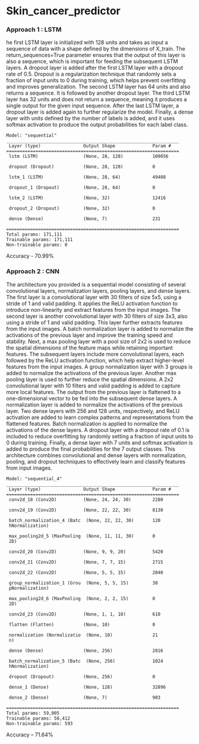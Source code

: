 # Skin_cancer_predictor

### Approach 1 : LSTM

he first LSTM layer is initialized with 128 units and takes as input a sequence of data with a shape defined by the dimensions of X_train. The return_sequences=True parameter ensures that the output of this layer is also a sequence, which is important for feeding the subsequent LSTM layers.
A dropout layer is added after the first LSTM layer with a dropout rate of 0.5. Dropout is a regularization technique that randomly sets a fraction of input units to 0 during training, which helps prevent overfitting and improves generalization.
The second LSTM layer has 64 units and also returns a sequence. It is followed by another dropout layer.
The third LSTM layer has 32 units and does not return a sequence, meaning it produces a single output for the given input sequence.
After the last LSTM layer, a dropout layer is added again to further regularize the model.
Finally, a dense layer with units defined by the number of labels is added, and it uses softmax activation to produce the output probabilities for each label class.


```
Model: "sequential"
_________________________________________________________________
 Layer (type)                Output Shape              Param #   
=================================================================
 lstm (LSTM)                 (None, 28, 128)           109056    
                                                                 
 dropout (Dropout)           (None, 28, 128)           0         
                                                                 
 lstm_1 (LSTM)               (None, 28, 64)            49408     
                                                                 
 dropout_1 (Dropout)         (None, 28, 64)            0         
                                                                 
 lstm_2 (LSTM)               (None, 32)                12416     
                                                                 
 dropout_2 (Dropout)         (None, 32)                0         
                                                                 
 dense (Dense)               (None, 7)                 231       
                                                                 
=================================================================
Total params: 171,111
Trainable params: 171,111
Non-trainable params: 0
```


Accuracy  -  70.99%


### Approach 2 : CNN

The architecture you provided is a sequential model consisting of several convolutional layers, normalization layers, pooling layers, and dense layers.
The first layer is a convolutional layer with 30 filters of size 5x5, using a stride of 1 and valid padding. It applies the ReLU activation function to introduce non-linearity and extract features from the input images.
The second layer is another convolutional layer with 30 filters of size 3x3, also using a stride of 1 and valid padding. This layer further extracts features from the input images.
A batch normalization layer is added to normalize the activations of the previous layer and improve the training speed and stability.
Next, a max pooling layer with a pool size of 2x2 is used to reduce the spatial dimensions of the feature maps while retaining important features.
The subsequent layers include more convolutional layers, each followed by the ReLU activation function, which help extract higher-level features from the input images.
A group normalization layer with 3 groups is added to normalize the activations of the previous layer.
Another max pooling layer is used to further reduce the spatial dimensions.
A 2x2 convolutional layer with 10 filters and valid padding is added to capture more local features.
The output from the previous layer is flattened to a one-dimensional vector to be fed into the subsequent dense layers.
A normalization layer is added to normalize the activations of the previous layer.
Two dense layers with 256 and 128 units, respectively, and ReLU activation are added to learn complex patterns and representations from the flattened features.
Batch normalization is applied to normalize the activations of the dense layers.
A dropout layer with a dropout rate of 0.1 is included to reduce overfitting by randomly setting a fraction of input units to 0 during training.
Finally, a dense layer with 7 units and softmax activation is added to produce the final probabilities for the 7 output classes.
This architecture combines convolutional and dense layers with normalization, pooling, and dropout techniques to effectively learn and classify features from input images.


```
Model: "sequential_4"
_________________________________________________________________
 Layer (type)                Output Shape              Param #   
=================================================================
 conv2d_18 (Conv2D)          (None, 24, 24, 30)        2280      
                                                                 
 conv2d_19 (Conv2D)          (None, 22, 22, 30)        8130      
                                                                 
 batch_normalization_4 (Batc  (None, 22, 22, 30)       120       
 hNormalization)                                                 
                                                                 
 max_pooling2d_5 (MaxPooling  (None, 11, 11, 30)       0         
 2D)                                                             
                                                                 
 conv2d_20 (Conv2D)          (None, 9, 9, 20)          5420      
                                                                 
 conv2d_21 (Conv2D)          (None, 7, 7, 15)          2715      
                                                                 
 conv2d_22 (Conv2D)          (None, 5, 5, 15)          2040      
                                                                 
 group_normalization_1 (Grou  (None, 5, 5, 15)         30        
 pNormalization)                                                 
                                                                 
 max_pooling2d_6 (MaxPooling  (None, 2, 2, 15)         0         
 2D)                                                             
                                                                 
 conv2d_23 (Conv2D)          (None, 1, 1, 10)          610       
                                                                 
 flatten (Flatten)           (None, 10)                0         
                                                                 
 normalization (Normalizatio  (None, 10)               21        
 n)                                                              
                                                                 
 dense (Dense)               (None, 256)               2816      
                                                                 
 batch_normalization_5 (Batc  (None, 256)              1024      
 hNormalization)                                                 
                                                                 
 dropout (Dropout)           (None, 256)               0         
                                                                 
 dense_1 (Dense)             (None, 128)               32896     
                                                                 
 dense_2 (Dense)             (None, 7)                 903       
                                                                 
=================================================================
Total params: 59,005
Trainable params: 58,412
Non-trainable params: 593
```

Accuracy – 71.64%

